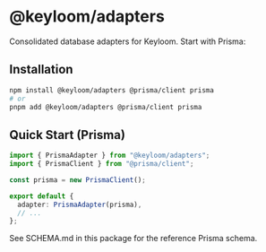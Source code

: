 # @keyloom/adapters

Consolidated database adapters for Keyloom. Start with Prisma:

## Installation

```bash
npm install @keyloom/adapters @prisma/client prisma
# or
pnpm add @keyloom/adapters @prisma/client prisma
```

## Quick Start (Prisma)

```ts
import { PrismaAdapter } from "@keyloom/adapters";
import { PrismaClient } from "@prisma/client";

const prisma = new PrismaClient();

export default {
  adapter: PrismaAdapter(prisma),
  // ...
};
```

See SCHEMA.md in this package for the reference Prisma schema.
